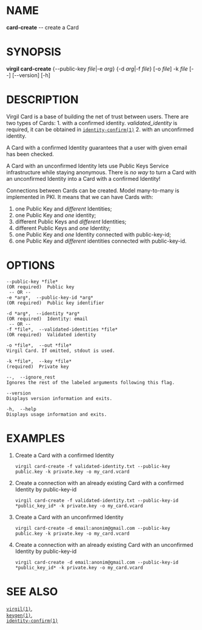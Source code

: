 NAME
====

**card-create** -- create a Card

SYNOPSIS
========

**virgil card-create** {--public-key *file*|-e *arg*} {-d *arg*|-f
*file*} \[-o *file*\] -k *file* \[--\] \[--version\] \[-h\]

DESCRIPTION
===========

Virgil Card is a base of building the net of trust between users. There
are two types of Cards: 1. with a confirmed identity.
*validated\_identity* is required, it can be obtained in
[`identity-confirm(1)`](../markdown/identity-confirm.1.md) 2. with an
unconfirmed identity.

A Card with a confirmed Identity guarantees that a user with given email
has been checked.

A Card with an unconfirmed Identity lets use Public Keys Service
infrastructure while staying anonymous. There is *no way* to turn a Card
with an unconfirmed Identity into a Card with a confirmed Identity!

Connections between Cards can be created. Model many-to-many is
implemented in PKI. It means that we can have Cards with:  
1. one Public Key and *different* Identities;  
1. one Public Key and *one* identity;  
1. different Public Keys and *different* Identities;  
1. different Public Keys and *one* Identity;  
1. one Public Key and *one* Identity connected with public-key-id;  
1. one Public Key and *different* identities connected with
public-key-id.

OPTIONS
=======

    --public-key *file*
    (OR required)  Public key
     -- OR --
    -e *arg*,  --public-key-id *arg*
    (OR required)  Public key identifier

    -d *arg*,  --identity *arg*
    (OR required)  Identity: email
     -- OR --
    -f *file*,  --validated-identities *file*
    (OR required)  Validated identity

    -o *file*,  --out *file*
    Virgil Card. If omitted, stdout is used.

    -k *file*,  --key *file*
    (required)  Private key

    --,  --ignore_rest
    Ignores the rest of the labeled arguments following this flag.

    --version
    Displays version information and exits.

    -h,  --help
    Displays usage information and exits.

EXAMPLES
========

1.  Create a Card with a confirmed Identity

        virgil card-create -f validated-identity.txt --public-key public.key -k private.key -o my_card.vcard

2.  Create a connection with an already existing Card with a confirmed
    Identity by public-key-id

        virgil card-create -f validated-identity.txt --public-key-id *public_key_id* -k private.key -o my_card.vcard

3.  Create a Card with an unconfirmed Identity

        virgil card-create -d email:anonim@gmail.com --public-key public.key -k private.key -o my_card.vcard

4.  Create a connection with an already existing Card with an
    unconfirmed Identity by public-key-id

        virgil card-create -d email:anonim@gmail.com --public-key-id *public_key_id* -k private.key -o my_card.vcard

SEE ALSO
========

[`virgil(1)`](../markdown/virgil.1.md),  
[`keygen(1)`](../markdown/keygen.1.md),  
[`identity-confirm(1)`](../markdown/identity-confirm.1.md)
